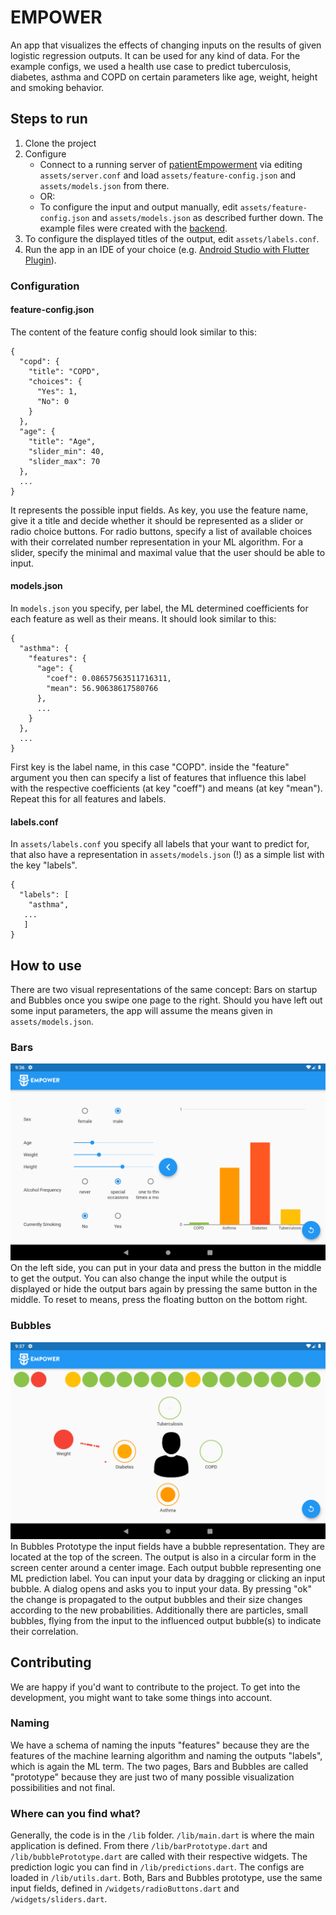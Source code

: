 # EMPOWER

An app that visualizes the effects of changing inputs on the results of given logistic regression outputs.
It can be used for any kind of data. For the example configs, we used a health use case to predict tuberculosis, diabetes, asthma and COPD on certain parameters like age, weight, height and smoking behavior.

## Steps to run
1. Clone the project
2. Configure
    * Connect to a running server of [patientEmpowerment](https://github.com/KBorchar/patientEmpowerment) via editing `assets/server.conf` and load `assets/feature-config.json` and `assets/models.json` from there. 
    * OR:
    * To configure the input and output manually, edit `assets/feature-config.json` and `assets/models.json` as described further down.
The example files were created with the [backend](https://github.com/KBorchar/patientEmpowerment).
3. To configure the displayed titles of the output, edit `assets/labels.conf`.
4. Run the app in an IDE of your choice (e.g. [Android Studio with Flutter Plugin](https://androiddvlpr.com/flutter-android-studio/)).

### Configuration
#### feature-config.json
The content of the feature config should look similar to this:
```
{
  "copd": {
    "title": "COPD",
    "choices": {
      "Yes": 1,
      "No": 0
    }
  },
  "age": {
    "title": "Age",
    "slider_min": 40,
    "slider_max": 70
  },
  ...
}
```
It represents the possible input fields.
As key, you use the feature name, give it a title and decide whether it should be represented as a slider or radio choice buttons. For radio buttons, specify a list of available choices with their correlated number representation in your ML algorithm. For a slider, specify the minimal and maximal value that the user should be able to input.

#### models.json
In `models.json` you specify, per label, the ML determined coefficients for each feature as well as their means. It should look similar to this:
```
{
  "asthma": {
    "features": {
      "age": {
        "coef": 0.08657563511716311, 
        "mean": 56.90638617580766
      },
      ...
    }
  },
  ...
}
```
First key is the label name, in this case "COPD". inside the "feature" argument you then can specify a list of features that influence this label with the respective coefficients (at key "coeff") and means (at key "mean"). Repeat this for all features and labels.

#### labels.conf
In `assets/labels.conf` you specify all labels that your want to predict for, that also have a representation in `assets/models.json` (!) as a simple list with the key "labels".

```
{
  "labels": [
  	"asthma",
   ...
   ]
}
```


## How to use
There are two visual representations of the same concept: Bars on startup and Bubbles once you swipe one page to the right.
Should you have left out some input parameters, the app will assume the means given in `assets/models.json`.

### Bars
![Alt text](/assets/bars_prototype.png "Bars Prototype")
On the left side, you can put in your data and press the button in the middle to get the output. You can also change the input while the output is displayed or hide the output bars again by pressing the same button in the middle. To reset to means, press the floating button on the bottom right.

### Bubbles
![Alt text](/assets/bubbles_prototype.png "Bubbles Prototype")
In Bubbles Prototype the input fields have a bubble representation. They are located at the top of the screen. The output is also in a circular form in the screen center around a center image. Each output bubble representing one ML prediction label. You can input your data by dragging or clicking an input bubble. A dialog opens and asks you to input your data. By pressing "ok" the change is propagated to the output bubbles and their size changes according to the new probabilities. Additionally there are particles, small bubbles, flying from the input to the influenced output bubble(s) to indicate their correlation.


## Contributing
We are happy if you'd want to contribute to the project. To get into the development, you might want to take some things into account.
### Naming
We have a schema of naming the inputs "features" because they are the features of the machine learning algorithm and naming the outputs "labels", which is again the ML term.
The two pages, Bars and Bubbles are called "prototype" because they are just two of many possible visualization possibilities and not final.

### Where can you find what?
Generally, the code is in the `/lib` folder. `/lib/main.dart` is where the main application is defined. From there `/lib/barPrototype.dart` and `/lib/bubblePrototype.dart` are called with their respective widgets.
The prediction logic you can find in `/lib/predictions.dart`. The configs are loaded in `/lib/utils.dart`.
Both, Bars and Bubbles prototype, use the same input fields, defined in `/widgets/radioButtons.dart` and `/widgets/sliders.dart`.

